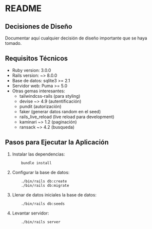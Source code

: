 # README

## Decisiones de Diseño

Documentar aquí cualquier decisión de diseño importante que se haya tomado.

## Requisitos Técnicos

* Ruby version: 3.0.0
* Rails version: ~> 8.0.0
* Base de datos: sqlite3 >= 2.1
* Servidor web: Puma >= 5.0
* Otras gemas interesantes:
  * tailwindcss-rails (para styling)
  * devise ~> 4.9 (autentificación)
  * pundit (autorización)
  * faker (generar datos random en el seed)
  * rails_live_reload (live reload para development)
  * kaminari ~> 1.2 (paginación)
  * ransack ~> 4.2 (busqueda)

## Pasos para Ejecutar la Aplicación

1. Instalar las dependencias:
    ```sh
        bundle install
    ```

2. Configurar la base de datos:
    ```sh
        ./bin/rails db:create
        ./bin/rails db:migrate
    ```

3. Llenar de datos iniciales la base de datos:
    ```sh
        ./bin/rails db:seeds
    ```
4. Levantar servidor:
    ```sh
        ./bin/rails server
    ```
